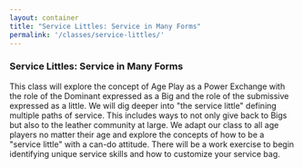 ```yaml
---
layout: container
title: "Service Littles: Service in Many Forms"
permalink: '/classes/service-littles/'
---
```


### Service Littles: Service in Many Forms

This class will explore the concept of Age Play as a Power Exchange with the role of the Dominant expressed as a Big and the role of the submissive expressed as a little. We will dig deeper into "the service little" defining multiple paths of service. This includes ways to not only give back to Bigs but also to the leather community at large. We adapt our class to all age players no matter their age and explore the concepts of how to be a "service little" with a can-do attitude. There will be a work exercise to begin identifying  unique service skills and how to customize your service bag.
